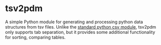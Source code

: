 # tsv2pdm
A simple Python module for generating and processing python data structures from tsv files.
Unlike the [standard python csv module](https://docs.python.org/2/library/csv.html), tsv2pdm only supports tab separation, but it provides some additional functionality for sorting, comparing tables.
